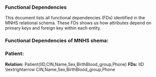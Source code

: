 ### Functional Dependencies 

This document lists all functional dependencies (FDs) identified in the MNHS relational schema.
These FDs shows us how attributes depend on primary keys and foreign key within each entity.

### Functional Dependencies of MNHS shema:
### Patient:
**Relation:** Patient(IID,CIN,Name,Sex,BirthBlood_group,Phone)
**FDs:**
IID \textrightarrow CIN,Name,Sex,BirthBlood_group,Phone

